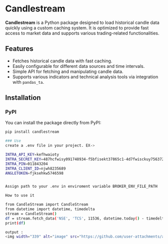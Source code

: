 # Candlestream

**Candlestream** is a Python package designed to load historical candle data quickly using a custom caching system. It is optimized to provide fast access to market data and supports various trading-related functionalities.

## Features

- Fetches historical candle data with fast caching.
- Easily configurable for different data sources and time intervals.
- Simple API for fetching and manipulating candle data.
- Supports various indicators and technical analysis tools via integration with `pandas_ta`.
  
## Installation

### PyPI

You can install the package directly from PyPI:

```bash
pip install candlestream

### Use
create a .env file in your project. EX->

INTRA_API_KEY=kefhwaioty
INTRA_SECRET_KEY=487hcfwisy091748934-f5bfisekt37865c1-4d7fwisckuy75637284d-9dfiufcje5782438-33gfej6764343a90c
INTRA_PIN=011843204
INTRA_CLIENT_ID=njwh8235689
ANGLETOKEN=fjksehkw5746598 


Assign path to your .env in enviroment variable BROKER_ENV_FILE_PATH

How to use it 

from CandleStream import CandleStream 
from datetime import datetime, timedelta
stream = CandleStream()
df = stream.fetch_data('NSE', 'TCS', 11536, datetime.today() - timedelta(100), datetime.today())
print(df)

output :
<img width="339" alt="image" src="https://github.com/user-attachments/assets/f601b1e5-6860-4f6e-84dd-a3c3d39ccd50" />
